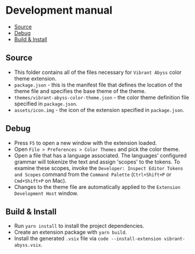 # Development manual

* [Source](#source)
* [Debug](#debug)
* [Build & Install](#build--install)

## Source

* This folder contains all of the files necessary for `Vibrant Abyss` color theme
  extension.
* `package.json` - this is the manifest file that defines the location of the
  theme file and specifies the base theme of the theme.
* `themes/vibrant-abyss-color-theme.json` - the color theme definition file
  specified
  in `package.json`.
* `assets/icon.img` - the icon of the extension specified in `package.json`.

## Debug

* Press `F5` to open a new window with the extension loaded.
* Open `File > Preferences > Color Themes` and pick the color theme.
* Open a file that has a language associated. The languages' configured grammar
  will tokenize the text and assign 'scopes' to the tokens. To examine these
  scopes, invoke the `Developer: Inspect Editor Tokens and Scopes` command from
  the `Command Palette` (`Ctrl+Shift+P` or `Cmd+Shift+P` on Mac).
* Changes to the theme file are automatically applied to the
  `Extension Development Host` window.

## Build & Install

* Run `yarn install` to install the project dependencies.
* Create an extension package with `yarn build`.
* Install the generated `.vsix` file via `code --install-extension vibrant-abyss.vsix`.
